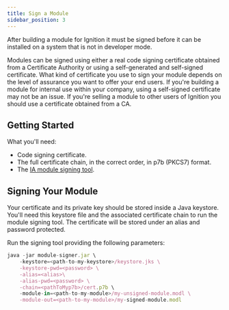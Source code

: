```yaml
---
title: Sign a Module
sidebar_position: 3
---
```

After building a module for Ignition it must be signed before it can be installed on a system that is not in developer mode.

Modules can be signed using either a real code signing certificate obtained from a Certificate Authority or using a self-generated and self-signed certificate. What kind of certificate you use to sign your module depends on the level of assurance you want to offer your end users. If you're building a module for internal use within your company, using a self-signed certificate may not be an issue. If you're selling a module to other users of Ignition you should use a certificate obtained from a CA.

## Getting Started
What you'll need:

* Code signing certificate.
* The full certificate chain, in the correct order, in p7b (PKCS7) format.
* The [IA module signing tool](https://github.com/inductiveautomation/module-signer).

## Signing Your Module
Your certificate and its private key should be stored inside a Java keystore. You'll need this keystore file and the associated certificate chain to run the module signing tool. The certificate will be stored under an alias and password protected. 

Run the signing tool providing the following parameters:

```js
java -jar module-signer.jar \ 
    -keystore=<path-to-my-keystore>/keystore.jks \
    -keystore-pwd=<password> \
    -alias=<alias>\
    -alias-pwd=<password> \
    -chain=<pathToMyp7b>/cert.p7b \
    -module-in=<path-to-my-module>/my-unsigned-module.modl \
    -module-out=<path-to-my-module>/my-signed-module.modl
```